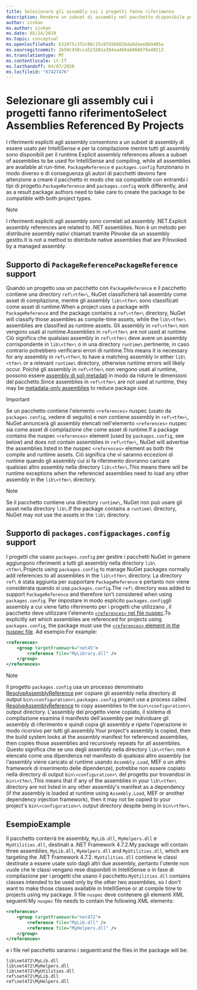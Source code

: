 ```yaml
---
title: Selezionare gli assembly cui i progetti fanno riferimento
description: Rendere un subset di assembly nel pacchetto disponibile per il compilatore mentre tutti gli assembly sono disponibili al runtime.
author: zivkan
ms.author: zivkan
ms.date: 05/24/2019
ms.topic: conceptual
ms.openlocfilehash: b32075c3f2c06c15c07d36602bdabdaee8b9405a
ms.sourcegitcommit: 2b50c450cca521681a384aa466ab666679a40213
ms.translationtype: MT
ms.contentlocale: it-IT
ms.lasthandoff: 04/07/2020
ms.locfileid: "67427476"
---
```

# <a name="select-assemblies-referenced-by-projects"></a><span data-ttu-id="9b907-103">Selezionare gli assembly cui i progetti fanno riferimento</span><span class="sxs-lookup"><span data-stu-id="9b907-103">Select Assemblies Referenced By Projects</span></span>

<span data-ttu-id="9b907-104">I riferimenti espliciti agli assembly consentono a un subset di assembly di essere usato per IntelliSense e per la compilazione mentre tutti gli assembly sono disponibili per il runtime.</span><span class="sxs-lookup"><span data-stu-id="9b907-104">Explicit assembly references allows a subset of assemblies to be used for IntelliSense and compiling, while all assemblies are available at run-time.</span></span> <span data-ttu-id="9b907-105">`PackageReference` e `packages.config` funzionano in modo diverso e di conseguenza gli autori di pacchetti devono fare attenzione a creare il pacchetto in modo che sia compatibile con entrambi i tipi di progetto.</span><span class="sxs-lookup"><span data-stu-id="9b907-105">`PackageReference` and `packages.config` work differently, and as a result package authors need to take care to create the package to be compatible with both project types.</span></span>

> [!Note]
> <span data-ttu-id="9b907-106">I riferimenti espliciti agli assembly sono correlati ad assembly .NET.</span><span class="sxs-lookup"><span data-stu-id="9b907-106">Explicit assembly references are related to .NET assemblies.</span></span> <span data-ttu-id="9b907-107">Non è un metodo per distribuire assembly nativi chiamati tramite PInvoke da un assembly gestito.</span><span class="sxs-lookup"><span data-stu-id="9b907-107">It is not a method to distribute native assemblies that are P/Invoked by a managed assembly.</span></span>

## <a name="packagereference-support"></a><span data-ttu-id="9b907-108">Supporto di `PackageReference`</span><span class="sxs-lookup"><span data-stu-id="9b907-108">`PackageReference` support</span></span>

<span data-ttu-id="9b907-109">Quando un progetto usa un pacchetto con `PackageReference` e il pacchetto contiene una directory `ref\<tfm>\`, NuGet classificherà tali assembly come asset di compilazione, mentre gli assembly `lib\<tfm>\` sono classificati come asset di runtime.</span><span class="sxs-lookup"><span data-stu-id="9b907-109">When a project uses a package with `PackageReference` and the package contains a `ref\<tfm>\` directory, NuGet will classify those assembles as compile-time assets, while the `lib\<tfm>\` assemblies are classified as runtime assets.</span></span> <span data-ttu-id="9b907-110">Gli assembly in `ref\<tfm>\` non vengono usati al runtime.</span><span class="sxs-lookup"><span data-stu-id="9b907-110">Assemblies in `ref\<tfm>\` are not used at runtime.</span></span> <span data-ttu-id="9b907-111">Ciò significa che qualsiasi assembly in `ref\<tfm>\` deve avere un assembly corrispondente in `lib\<tfm>\` o in una directory `runtime\` pertinente, in caso contrario potrebbero verificarsi errori di runtime.</span><span class="sxs-lookup"><span data-stu-id="9b907-111">This means it is necessary for any assembly in `ref\<tfm>\` to have a matching assembly in either `lib\<tfm>\` or a relevant `runtime\` directory, otherwise runtime errors will likely occur.</span></span> <span data-ttu-id="9b907-112">Poiché gli assembly in `ref\<tfm>\` non vengono usati al runtime, possono essere [assembly di soli metadati](https://github.com/dotnet/roslyn/blob/master/docs/features/refout.md) in modo da ridurre le dimensioni del pacchetto.</span><span class="sxs-lookup"><span data-stu-id="9b907-112">Since assemblies in `ref\<tfm>\` are not used at runtime, they may be [metadata-only assemblies](https://github.com/dotnet/roslyn/blob/master/docs/features/refout.md) to reduce package size.</span></span>

> [!Important]
> <span data-ttu-id="9b907-113">Se un pacchetto contiene l'elemento `<references>` nuspec (usato da `packages.config`, vedere di seguito) e non contiene assembly in `ref\<tfm>\`, NuGet annuncerà gli assembly elencati nell'elemento `<references>` nuspec sia come asset di compilazione che come asset di runtime.</span><span class="sxs-lookup"><span data-stu-id="9b907-113">If a package contains the nuspec `<references>` element (used by `packages.config`, see below) and does not contain assemblies in `ref\<tfm>\`, NuGet will advertise the assemblies listed in the nuspec `<references>` element as both the compile and runtime assets.</span></span> <span data-ttu-id="9b907-114">Ciò significa che vi saranno eccezioni di runtime quando gli assembly cui si fa riferimento dovranno caricare qualsiasi altro assembly nella directory `lib\<tfm>\`.</span><span class="sxs-lookup"><span data-stu-id="9b907-114">This means there will be runtime exceptions when the referenced assemblies need to load any other assembly in the `lib\<tfm>\` directory.</span></span>

> [!Note]
> <span data-ttu-id="9b907-115">Se il pacchetto contiene una directory `runtime\`, NuGet non può usare gli asset nella directory `lib\`.</span><span class="sxs-lookup"><span data-stu-id="9b907-115">If the package contains a `runtime\` directory, NuGet may not use the assets in the `lib\` directory.</span></span>

## <a name="packagesconfig-support"></a><span data-ttu-id="9b907-116">Supporto di `packages.config`</span><span class="sxs-lookup"><span data-stu-id="9b907-116">`packages.config` support</span></span>

<span data-ttu-id="9b907-117">I progetti che usano `packages.config` per gestire i pacchetti NuGet in genere aggiungono riferimenti a tutti gli assembly nella directory `lib\<tfm>\`.</span><span class="sxs-lookup"><span data-stu-id="9b907-117">Projects using `packages.config` to manage NuGet packages normally add references to all assemblies in the `lib\<tfm>\` directory.</span></span> <span data-ttu-id="9b907-118">La directory `ref\` è stata aggiunta per supportare `PackageReference` e pertanto non viene considerata quando si usa `packages.config`.</span><span class="sxs-lookup"><span data-stu-id="9b907-118">The `ref\` directory was added to support `PackageReference` and therefore isn't considered when using `packages.config`.</span></span> <span data-ttu-id="9b907-119">Per impostare in modo esplicito `packages.config`gli assembly a cui viene fatto riferimento per i progetti che utilizzano , il pacchetto deve utilizzare l'elemento [ `<references>` nel file nuspec](../reference/nuspec.md#explicit-assembly-references).</span><span class="sxs-lookup"><span data-stu-id="9b907-119">To explicitly set which assemblies are referenced for projects using `packages.config`, the package must use the [`<references>` element in the nuspec file](../reference/nuspec.md#explicit-assembly-references).</span></span> <span data-ttu-id="9b907-120">Ad esempio:</span><span class="sxs-lookup"><span data-stu-id="9b907-120">For example:</span></span>

```xml
<references>
    <group targetFramework="net45">
        <reference file="MyLibrary.dll" />
    </group>
</references>
```

> [!Note]
> <span data-ttu-id="9b907-121">Il progetto `packages.config` usa un processo denominato [ResolveAssemblyReference](https://github.com/Microsoft/msbuild/blob/master/documentation/wiki/ResolveAssemblyReference.md) per copiare gli assembly nella directory di output `bin\<configuration>\`.</span><span class="sxs-lookup"><span data-stu-id="9b907-121">`packages.config` project use a process called [ResolveAssemblyReference](https://github.com/Microsoft/msbuild/blob/master/documentation/wiki/ResolveAssemblyReference.md) to copy assemblies to the `bin\<configuration>\` output directory.</span></span> <span data-ttu-id="9b907-122">L'assembly del progetto viene copiato, il sistema di compilazione esamina il manifesto dell'assembly per individuare gli assembly di riferimento e quindi copia gli assembly e ripete l'operazione in modo ricorsivo per tutti gli assembly.</span><span class="sxs-lookup"><span data-stu-id="9b907-122">Your project's assembly is copied, then the build system looks at the assembly manifest for referenced assemblies, then copies those assemblies and recursively repeats for all assemblies.</span></span> <span data-ttu-id="9b907-123">Questo significa che se uno degli assembly nella directory `lib\<tfm>\` non è elencato come una dipendenza nel manifesto di qualsiasi altro assembly (se l'assembly viene caricato al runtime usando `Assembly.Load`, MEF o un altro framework di inserimento delle dipendenze), potrebbe non essere copiato nella directory di output `bin\<configuration>\` del progetto pur trovandosi in `bin\<tfm>\`.</span><span class="sxs-lookup"><span data-stu-id="9b907-123">This means that if any of the assemblies in your `lib\<tfm>\` directory are not listed in any other assembly's manifest as a dependency (if the assembly is loaded at runtime using `Assembly.Load`, MEF or another dependency injection framework), then it may not be copied to your project's `bin\<configuration>\` output directory despite being in `bin\<tfm>\`.</span></span>

## <a name="example"></a><span data-ttu-id="9b907-124">Esempio</span><span class="sxs-lookup"><span data-stu-id="9b907-124">Example</span></span>

<span data-ttu-id="9b907-125">Il pacchetto conterrà tre assembly, `MyLib.dll`, `MyHelpers.dll` e `MyUtilities.dll`, destinati a .NET Framework 4.7.2.</span><span class="sxs-lookup"><span data-stu-id="9b907-125">My package will contain three assemblies, `MyLib.dll`, `MyHelpers.dll` and `MyUtilities.dll`, which are targeting the .NET Framework 4.7.2.</span></span> <span data-ttu-id="9b907-126">`MyUtilities.dll` contiene le classi destinate a essere usate solo dagli altri due assembly, pertanto l'utente non vuole che le classi vengano rese disponibili in IntelliSense o in fase di compilazione per i progetti che usano il pacchetto.</span><span class="sxs-lookup"><span data-stu-id="9b907-126">`MyUtilities.dll` contains classes intended to be used only by the other two assemblies, so I don't want to make those classes available in IntelliSense or at compile time to projects using my package.</span></span> <span data-ttu-id="9b907-127">Il file `nuspec` deve contenere gli elementi XML seguenti:</span><span class="sxs-lookup"><span data-stu-id="9b907-127">My `nuspec` file needs to contain the following XML elements:</span></span>

```xml
<references>
    <group targetFramework="net472">
        <reference file="MyLib.dll" />
        <reference file="MyHelpers.dll" />
    </group>
</references>
```

<span data-ttu-id="9b907-128">e i file nel pacchetto saranno i seguenti:</span><span class="sxs-lookup"><span data-stu-id="9b907-128">and the files in the package will be:</span></span>

```text
lib\net472\MyLib.dll
lib\net472\MyHelpers.dll
lib\net472\MyUtilities.dll
ref\net472\MyLib.dll
ref\net472\MyHelpers.dll
```
